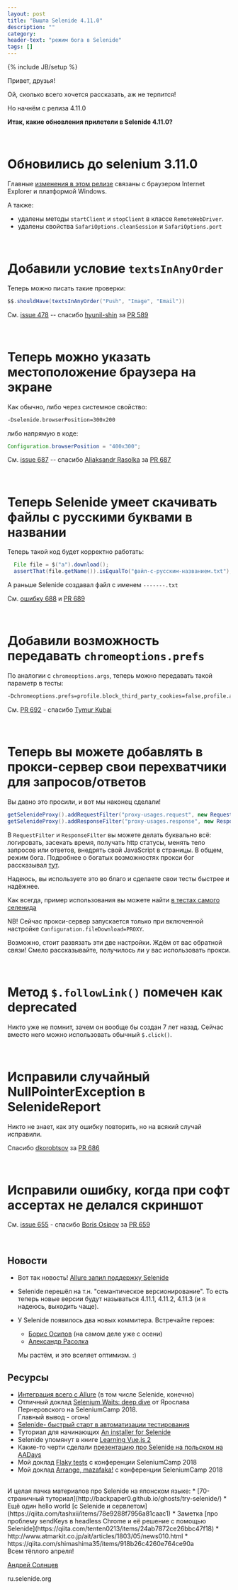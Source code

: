 ```yaml
---
layout: post
title: "Вышла Selenide 4.11.0"
description: ""
category:
header-text: "режим бога в Selenide"
tags: []
---
```

{% include JB/setup %}
 
Привет, друзья!

Ой, сколько всего хочется рассказать, аж не терпится!

Но начнём с релиза 4.11.0

**Итак, какие обновления прилетели в Selenide 4.11.0?**

<br>

# Обновились до selenium 3.11.0

Главные [изменения в этом релизе](https://selenium2.ru/news/199-selenium-311.html) связаны с браузером Internet Explorer и платформой Windows.

А также:
* удалены методы `startClient` и `stopClient` в классе `RemoteWebDriver`.
* удалены свойства `SafariOptions.cleanSession` и `SafariOptions.port` 

<br>

# Добавили условие `textsInAnyOrder`

Теперь можно писать такие проверки:

```java
$$.shouldHave(textsInAnyOrder("Push", "Image", "Email"))
```

См. [issue 478](https://github.com/selenide/selenide/issues/478)  -- спасибо [hyunil-shin](https://github.com/hyunil-shin) за [PR 589](https://github.com/selenide/selenide/pull/589)

<br>

# Теперь можно указать местоположение браузера на экране

Как обычно, либо через системное свойство:

```bash
-Dselenide.browserPosition=300x200
```

либо напрямую в коде:
```java
Configuration.browserPosition = "400x300";
```

См. [issue 687](https://github.com/selenide/selenide/issues/687)  -- спасибо [Aliaksandr Rasolka](https://github.com/rosolko) за [PR 687](https://github.com/selenide/selenide/pull/687)

<br>


# Теперь Selenide умеет скачивать файлы с русскими буквами в названии

Теперь такой код будет корректно работать:

```java
  File file = $("a").download();
  assertThat(file.getName()).isEqualTo("файл-с-русским-названием.txt");
```

А раньше Selenide создавал файл с именем `-------.txt`

См. [ошибку 688](https://github.com/selenide/selenide/issues/688) и [PR 689](https://github.com/selenide/selenide/pull/689)

<br>

# Добавили возможность передавать `chromeoptions.prefs`
 
По аналогии с `chromeoptions.args`, теперь можно передавать такой параметр в тесты:

```bash
-Dchromeoptions.prefs=profile.block_third_party_cookies=false,profile.avatar_index=26
```

См. [PR 692](https://github.com/selenide/selenide/pull/692)  -  спасибо [Tymur Kubai](https://github.com/sirdir)

<br>

# Теперь вы можете добавлять в прокси-сервер свои перехватчики для запросов/ответов

Вы давно это просили, и вот мы наконец сделали!

```java
getSelenideProxy().addRequestFilter("proxy-usages.request", new RequestFilter() {...});
getSelenideProxy().addResponseFilter("proxy-usages.response", new ResponseFilter() {...});
```

В `RequestFilter` и `ResponseFilter` вы можете делать буквально всё: логировать, засекать время, получать http статусы, 
менять тело запросов или ответов, внедрять свой JavaScript в страницы. В общем, режим бога. 
Подробнее о богатых возможностях прокси бог рассказывал [тут](https://habrahabr.ru/post/209752/).  

Надеюсь, вы используете это во благо и сделаете свои тесты быстрее и надёжнее.
 
Как всегда, пример использования вы можете найти [в тестах самого селенида](https://github.com/selenide/selenide/blob/master/statics/src/test/java/integration/proxy/ProxyServerUsageTest.java)

NB! Сейчас прокси-сервер запускается только при включенной настройке `Configuration.fileDownload=PROXY`.

Возможно, стоит развязать эти две настройки. Ждём от вас обратной связи! Смело рассказывайте, получилось ли у вас использовать прокси.

<br>

# Метод `$.followLink()` помечен как deprecated

Никто уже не помнит, зачем он вообще бы создан 7 лет назад. Сейчас вместо него можно использовать обычный `$.click()`.

<br>


# Исправили случайный NullPointerException в SelenideReport

Никто не знает, как эту ошибку повторить, но на всякий случай исправили. 

Спасибо [dkorobtsov](https://github.com/dkorobtsov) за [PR 686](https://github.com/selenide/selenide/pull/686)

<br>

# Исправили ошибку, когда при софт ассертах не делался скриншот

См. [issue 655](https://github.com/selenide/selenide/issues/655)  -   спасибо [Boris Osipov](https://github.com/BorisOsipov) за [PR 659](https://github.com/selenide/selenide/pull/659)

<br>

## Новости
* Вот так новость! [Allure запил поддержку Selenide](https://docs.qameta.io/allure/#_selenide)
* Selenide перешёл на т.н. "семантическое версионирование". То есть теперь новые версии будут называться 4.11.1, 4.11.2, 4.11.3 (и я надеюсь, выходить чаще).
* У Selenide появилось два новых коммитера. Встречайте героев:
  * [Борис Осипов](https://github.com/BorisOsipov)   (на самом деле уже с осени)
  * [Александр Расолка](https://github.com/rosolko)

  Мы растём, и это вселяет оптимизм. :) 

## Ресурсы
* [Интеграция всего с Allure](https://docviewer.yandex.ee/view/0/?*=8tBKEPLAMQW8t2PRjyqwqnpdneR7InVybCI6InlhLWRpc2stcHVibGljOi8vcFN3SHRMY1QwQi96UCtYNXhSOXI4TTBGNzhxOEo4amFWWW5uNHA2YmNNYz0iLCJ0aXRsZSI6IkFsbHVyZSBpbnRlZ3JhdGlvbnMucGRmIiwidWlkIjoiMCIsInl1IjoiOTExNzE4NDM2MTUxODEyMzY5MCIsIm5vaWZyYW1lIjpmYWxzZSwidHMiOjE1MTgxMjM3NTkwOTF9) (в том числе Selenide, конечно)
* Отличный доклад [Selenium Waits: deep dive](https://www.slideshare.net/ysparrow/webdriver-waits) от Ярослава Пернеровского на SeleniumCamp 2018. <br>Главный вывод - огонь! 
* [Selenide- быстрый старт в автоматизации тестирования](http://www.autotest.org.ua/selenide-quick-start-in-automation-testing/)
* Туториал для начинающих [An installer for Selenide](https://installselenium.weebly.com/)
* Selenide упомянут в книге [Learning Vue.js 2](https://books.google.ee/books?id=nszcDgAAQBAJ&pg=PA258&lpg=PA258&dq=%22selenide%22+java&source=bl&ots=9nGbDkOllN&sig=_Q1Qvlxv7c0W1w7FO7_7yQK0WFc&hl=en&sa=X&ved=0ahUKEwir-IHg0tjZAhUGtRQKHbD3CFM4MhDoAQgzMAI#v=onepage&q=%22selenide%22%20java&f=false)
* Какие-то черти сделали [презентацию про Selenide на польском на AADays](http://aadays.pl/wp-content/uploads/2017/10/Presentation_Selenide_AADays.pdf)
* Мой доклад [Flaky tests](https://www.youtube.com/watch?v=zOiSo1hYjF8) с конференции SeleniumCamp 2018
* Мой доклад [Arrange, mazafaka!](https://www.youtube.com/watch?v=ePvrXUCeAr8) с конференции SeleniumCamp 2018

<br>
И целая пачка материалов про Selenide на японском языке:
* [70-страничный туториал](http://backpaper0.github.io/ghosts/try-selenide/)
* Ещё один hello world [с Selenide и сервлетом](https://qiita.com/tashxii/items/78e9288f7956a81caac1)
* Заметка [про проблему sendKeys в headless Chrome и её решение с помощью Selenide](https://qiita.com/tenten0213/items/24ab7872ce26bbc47f18)
* http://www.atmarkit.co.jp/ait/articles/1803/05/news010.html
* https://qiita.com/shimashima35/items/918b26c4260e764ce90a

<br>
Всем тёплого апреля! 
<br>

[Андрей Солнцев](http://asolntsev.github.io/)

ru.selenide.org
